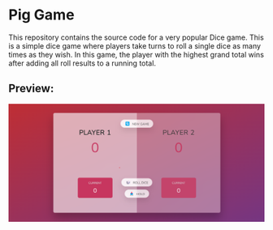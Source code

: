# Pig Game

This repository contains the source code for a very popular Dice game.
This is a simple dice game where players take turns to roll a single dice as many times as they wish. In this game, the player with the highest grand total wins after adding all roll results to a running total.

## Preview:

![Application Preview Here](./preview.png)
